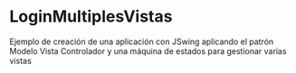 # LoginMultiplesVistas
Ejemplo de creación de una aplicación con JSwing aplicando el patrón Modelo Vista Controlador y una máquina de estados para gestionar varias vistas
